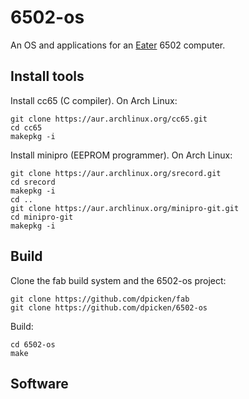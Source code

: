 # 6502-os

An OS and applications for an [Eater](https://eater.net/6502) 6502 computer.

## Install tools

Install cc65 (C compiler).  On Arch Linux:

    git clone https://aur.archlinux.org/cc65.git
    cd cc65
    makepkg -i

Install minipro (EEPROM programmer).  On Arch Linux:

    git clone https://aur.archlinux.org/srecord.git
    cd srecord
    makepkg -i
    cd ..
    git clone https://aur.archlinux.org/minipro-git.git
    cd minipro-git
    makepkg -i

## Build

Clone the fab build system and the 6502-os project:

    git clone https://github.com/dpicken/fab
    git clone https://github.com/dpicken/6502-os

Build:

    cd 6502-os
    make

## Software
